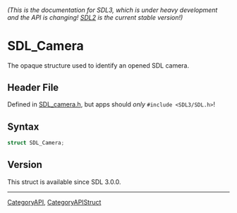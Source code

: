 ###### (This is the documentation for SDL3, which is under heavy development and the API is changing! [SDL2](https://wiki.libsdl.org/SDL2/) is the current stable version!)
# SDL_Camera

The opaque structure used to identify an opened SDL camera.

## Header File

Defined in [SDL_camera.h](https://github.com/libsdl-org/SDL/blob/main/include/SDL3/SDL_camera.h), but apps should _only_ `#include <SDL3/SDL.h>`!

## Syntax

```c
struct SDL_Camera;
```

## Version

This struct is available since SDL 3.0.0.

----
[CategoryAPI](CategoryAPI), [CategoryAPIStruct](CategoryAPIStruct)

